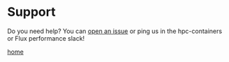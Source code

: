# Support

Do you need help? You can [open an issue](https://github.com/converged-computing/rainbow/issues) or ping us in the hpc-containers or Flux performance slack!

[home](/README.md#rainbow-scheduler)
